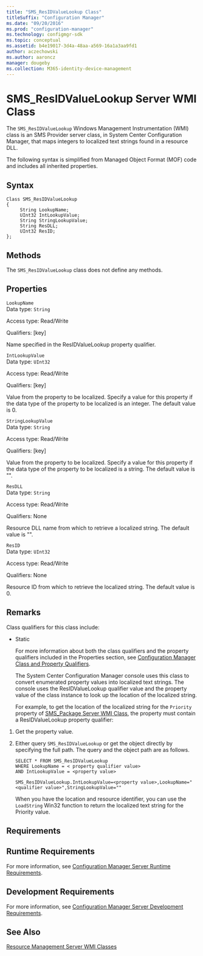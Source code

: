 ```yaml
---
title: "SMS_ResIDValueLookup Class"
titleSuffix: "Configuration Manager"
ms.date: "09/20/2016"
ms.prod: "configuration-manager"
ms.technology: configmgr-sdk
ms.topic: conceptual
ms.assetid: b4e19017-3d4a-48aa-a569-16a1a3aa9fd1
author: aczechowski
ms.author: aaroncz
manager: dougeby
ms.collection: M365-identity-device-management
---
```

# SMS_ResIDValueLookup Server WMI Class
The `SMS_ResIDValueLookup` Windows Management Instrumentation (WMI) class is an SMS Provider server class, in System Center Configuration Manager, that maps integers to localized text strings found in a resource DLL.  

 The following syntax is simplified from Managed Object Format (MOF) code and includes all inherited properties.  

## Syntax  

```  
Class SMS_ResIDValueLookup   
{  
     String LookupName;  
     UInt32 IntLookupValue;  
     String StringLookupValue;  
     String ResDLL;  
     UInt32 ResID;  
};  
```  

## Methods  
 The `SMS_ResIDValueLookup` class does not define any methods.  

## Properties  
 `LookupName`  
 Data type: `String`  

 Access type: Read/Write  

 Qualifiers: [key]  

 Name specified in the ResIDValueLookup property qualifier.  

 `IntLookupValue`  
 Data type: `UInt32`  

 Access type: Read/Write  

 Qualifiers: [key]  

 Value from the property to be localized. Specify a value for this property if the data type of the property to be localized is an integer. The default value is 0.  

 `StringLookupValue`  
 Data type: `String`  

 Access type: Read/Write  

 Qualifiers: [key]  

 Value from the property to be localized. Specify a value for this property if the data type of the property to be localized is a string. The default value is "".  

 `ResDLL`  
 Data type: `String`  

 Access type: Read/Write  

 Qualifiers: None  

 Resource DLL name from which to retrieve a localized string. The default value is "".  

 `ResID`  
 Data type: `UInt32`  

 Access type: Read/Write  

 Qualifiers: None  

 Resource ID from which to retrieve the localized string. The default value is 0.  

## Remarks  
 Class qualifiers for this class include:  

- Static  

  For more information about both the class qualifiers and the property qualifiers included in the Properties section, see [Configuration Manager Class and Property Qualifiers](../../../../../develop/reference/misc/class-and-property-qualifiers.md).  

  The System Center Configuration Manager console uses this class to convert enumerated property values into localized text strings. The console uses the ResIDValueLookup qualifier value and the property value of the class instance to look up the location of the localized string.  

  For example, to get the location of the localized string for the `Priority` property of [SMS_Package Server WMI Class](../../../../../develop/reference/core/servers/configure/sms_package-server-wmi-class.md), the property must contain a ResIDValueLookup property qualifier:  

1. Get the property value.  

2. Either query `SMS_ResIDValueLookup` or get the object directly by specifying the full path. The query and the object path are as follows.  

   ```  
   SELECT * FROM SMS_ResIDValueLookup  
   WHERE LookupName = < property qualifier value>  
   AND IntLookupValue = <property value>  

   SMS_ResIDValueLookup.IntLookupValue=<property value>,LookupName="<qualifier value>",StringLookupValue=""  
   ```  

   When you have the location and resource identifier, you can use the `LoadString` Win32 function to return the localized text string for the Priority value.  

## Requirements  

## Runtime Requirements  
 For more information, see [Configuration Manager Server Runtime Requirements](../../../../../develop/core/reqs/server-runtime-requirements.md).  

## Development Requirements  
 For more information, see [Configuration Manager Server Development Requirements](../../../../../develop/core/reqs/server-development-requirements.md).  

## See Also  
 [Resource Management Server WMI Classes](../../../../../develop/reference/core/clients/manage/configuration-manager-resource-management-server-wmi-classes.md)
